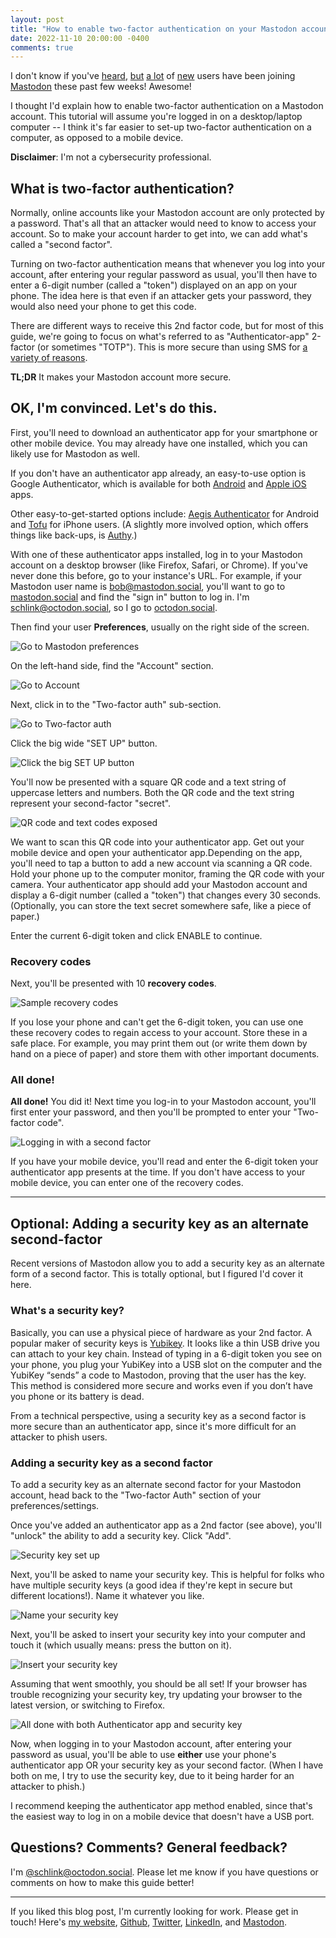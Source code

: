 ```yaml
---
layout: post
title: "How to enable two-factor authentication on your Mastodon account"
date: 2022-11-10 20:00:00 -0400
comments: true
---
```


I don't know if you've [heard](https://www.cnn.com/2022/11/05/tech/mastodon/index.html), [but](https://www.nbcnews.com/tech/mastodon-social-media-twitter-rcna56288) [a lot](https://www.bbc.co.uk/news/technology-63534240) of [new](https://www.nytimes.com/2022/11/07/technology/mastodon-twitter-elon-musk.html) users have been joining [Mastodon](https://joinmastodon.org) these past few weeks! Awesome! 

I thought I'd explain how to enable two-factor authentication on a Mastodon account. This tutorial will assume you're logged in on a desktop/laptop computer -- I think it's far easier to set-up two-factor authentication on a computer, as opposed to a mobile device. 

**Disclaimer**: I'm not a cybersecurity professional.

## What is two-factor authentication?

Normally, online accounts like your Mastodon account are only protected by a password. That's all that an attacker would need to know to access your account. So to make your account harder to get into, we can add what's called a "second factor". 

Turning on two-factor authentication means that whenever you log into your account, after entering your regular password as usual, you'll then have to enter a 6-digit number (called a "token") displayed on an app on your phone. The idea here is that even if an attacker gets your password, they would also need your phone to get this code. 

There are different ways to receive this 2nd factor code, but for most of this guide, we're going to focus on what's referred to as "Authenticator-app" 2-factor (or sometimes "TOTP"). This is more secure than using SMS for [a variety of reasons](https://techcrunch.com/2016/07/25/nist-declares-the-age-of-sms-based-2-factor-authentication-over/). 

**TL;DR** It makes your Mastodon account more secure.

## OK, I'm convinced. Let's do this.

First, you'll need to download an authenticator app for your smartphone or other mobile device. You may already have one installed, which you can likely use for Mastodon as well. 

If you don't have an authenticator app already, an easy-to-use option is Google Authenticator, which is available for both [Android](https://play.google.com/store/apps/details?id=com.google.android.apps.authenticator2&gl=US) and [Apple iOS](https://apps.apple.com/us/app/google-authenticator/id388497605) apps. 

Other easy-to-get-started options include: [Aegis Authenticator](https://getaegis.app/) for Android and [Tofu](https://www.tofuauth.com/) for iPhone users. (A slightly more involved option, which offers things like back-ups, is [Authy](https://authy.com/download/).) <!-- [Raivo OTP](https://raivo-otp.com/) -->

With one of these authenticator apps installed, log in to your Mastodon account on a desktop browser (like Firefox, Safari, or Chrome). If you've never done this before, go to your instance's URL. For example, if your Mastodon user name is bob@mastodon.social, you'll want to go to [mastodon.social](https://mastodon.social) and find the "sign in" button to log in. I'm schlink@octodon.social, so I go to [octodon.social](https://octodon.social).

Then find your user **Preferences**, usually on the right side of the screen.

![Go to Mastodon preferences](/img/mastodon-two-factor/1-preferences.png)

On the left-hand side, find the "Account" section.

![Go to Account](/img/mastodon-two-factor/2-account.png)

Next, click in to the "Two-factor auth" sub-section.

![Go to Two-factor auth](/img/mastodon-two-factor/3-two-factor.png)

Click the big wide "SET UP" button.

![Click the big SET UP button](/img/mastodon-two-factor/4-setup-2fa.png)

You'll now be presented with a square QR code and a text string of uppercase letters and numbers. Both the QR code and the text string represent your second-factor "secret".

![QR code and text codes exposed](/img/mastodon-two-factor/5-2fa-codes.png)

We want to scan this QR code into your authenticator app. Get out your mobile device and open your authenticator app.Depending on the app, you'll need to tap a button to add a new account via scanning a QR code. Hold your phone up to the computer monitor, framing the QR code with your camera. Your authenticator app should add your Mastodon account and display a 6-digit number (called a "token") that changes every 30 seconds. (Optionally, you can store the text secret somewhere safe, like a piece of paper.)

Enter the current 6-digit token and click ENABLE to continue.

### Recovery codes

Next, you'll be presented with 10 **recovery  codes**. 

![Sample recovery codes](/img/mastodon-two-factor/6-back-up-codes.png)

If you lose your phone and can't get the 6-digit token, you can use one these recovery codes to regain access to your account. Store these in a safe place. For example, you may print them out (or write them down by hand on a piece of paper) and store them with other important documents.

### All done!

**All done!** You did it! Next time you log-in to your Mastodon account, you'll first enter your password, and then you'll be prompted to enter your "Two-factor code".

![Logging in with a second factor](/img/mastodon-two-factor/11-logging-in-with-totp-code.png)

If you have your mobile device, you'll read and enter the 6-digit token your authenticator app presents at the time. If you don't have access to your mobile device, you can enter one of the recovery codes.

---

## Optional: Adding a security key as an alternate second-factor

Recent versions of Mastodon allow you to add a security key as an alternate form of a second factor. This is totally optional, but I figured I'd cover it here. 

### What's a security key?

Basically, you can use a physical piece of hardware as your 2nd factor. A popular maker of security keys is [Yubikey](https://www.yubico.com/setup/). It looks like a thin USB drive you can attach to your key chain. Instead of typing in a 6-digit token you see on your phone, you plug your YubiKey into a USB slot on the computer and the YubiKey “sends” a code to Mastodon, proving that the user has the key. This method is considered more secure and works even if you don’t have you phone or its battery is dead.

From a technical perspective, using a security key as a second factor is more secure than an authenticator app, since it's more difficult for an attacker to phish users.

### Adding a security key as a second factor

To add a security key as an alternate second factor for your Mastodon account, head back to the "Two-factor Auth" section of your preferences/settings. 

Once you've added an authenticator app as a 2nd factor (see above), you'll "unlock" the ability to add a security key. Click "Add".

![Security key set up](/img/mastodon-two-factor/7-add-security-key.png)

Next, you'll be asked to name your security key. This is helpful for folks who have multiple security keys (a good idea if they're kept in secure but different locations!). Name it whatever you like.

![Name your security key](/img/mastodon-two-factor/8-name-security-key.png)

Next, you'll be asked to insert your security key into your computer and touch it (which usually means: press the button on it).

![Insert your security key](/img/mastodon-two-factor/9-insert-sec-key.png)

Assuming that went smoothly, you should be all set! If your browser has trouble recognizing your security key, try updating your browser to the latest version, or switching to Firefox.

![All done with both Authenticator app and security key](/img/mastodon-two-factor/10b-all-set-up.png)

Now, when logging in to your Mastodon account, after entering your password as usual, you'll be able to use **either** use your phone's authenticator app OR your security key as your second factor. (When I have both on me, I try to use the security key, due to it being harder for an attacker to phish.)

I recommend keeping the authenticator app method enabled, since that's the easiest way to log in on a mobile device that doesn't have a USB port.

## Questions? Comments? General feedback?

I'm [@schlink@octodon.social](https://octodon.social/@schlink). Please let me know if you have questions or comments on how to make this guide better!

---

If you liked this blog post, I'm currently looking for work. Please get in touch! Here's [my website](https://www.samschlinkert.com/), [Github](https://github.com/sts10/), [Twitter](https://www.twitter.com/sts10), [LinkedIn](https://www.linkedin.com/in/samschlinkert), and [Mastodon](https://octodon.social/@schlink).
